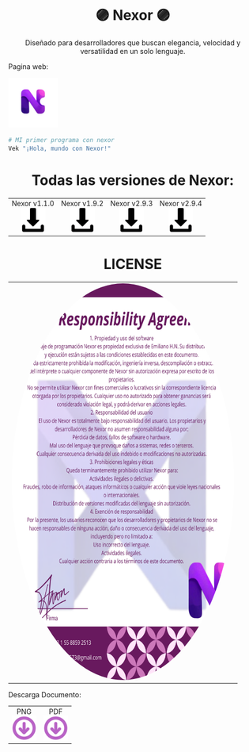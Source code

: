<h1 align="center">🟣 Nexor 🟣</h1>
<p align="center">Diseñado para desarrolladores que buscan elegancia, velocidad y versatilidad en un solo lenguaje.</p>

<p align="left">Pagina web:</p>
<a href="https://emiliano-hn.github.io/Nexor/">
  <img src="Nexor-Data/Nexor-imagenes/Nexor-sin-fondo.png" width="100" alt="Pagina Web">
</a>

```bash
# MI primer programa con nexor
Vek "¡Hola, mundo con Nexor!"
```

<h1 align="center">Todas las versiones de Nexor:</h1>

<table>
  <tr>
    <td align="center">
      Nexor v1.1.0<br>
      <a href="https://github.com/Emiliano-HN/Nexor/releases/download/v1.1.0/Nexor%20v1.1.0.zip" download>
        <img src="Nexor-Data/Nexor-imagenes/descarga.png" width="50" height="50" alt="Descargar">
      </a>
    </td>
    <td align="center">
      Nexor v1.9.2<br>
      <a href="https://github.com/user-attachments/files/22035918/Nexor-v1.9.2.zip">
        <img src="Nexor-Data/Nexor-imagenes/descarga.png" width="50" height="50" alt="Descargar">
      </a>
    </td>
    <td align="center">
      Nexor v2.9.3<br>
      <a href="https://github.com/user-attachments/files/22035929/Nexor-v2.9.3.zip">
        <img src="Nexor-Data/Nexor-imagenes/descarga.png" width="50" height="50" alt="Descargar">
      </a>
    </td>
    <td align="center">
      Nexor v2.9.4<br>
      <a href="https://github.com/user-attachments/files/22035939/Nexor-v2.9.4.zip">
        <img src="Nexor-Data/Nexor-imagenes/descarga.png" width="50" height="50" alt="Descargar">
      </a>
    </td>
  </tr>
</table>

<h1 align="center">LICENSE</h1>

<table>
  <tr>
    <td>
      <img src="Nexor-Data/Nexor-imagenes/User Responsibility Agreement.png" width="450" height="800" style="border-radius:50%;" alt="Nexor Logo">
    </td>
  </tr>
</table>

<p align="left">Descarga Documento:</p>
<table>
  <tr>
    <td align="center">PNG<br>
      <a href="https://github.com/user-attachments/files/22036534/PNG.zip" download>
        <img src="Nexor-Data/Nexor-imagenes/descarga-morado.png" width="50" height="50" alt="Descargar">
      </a>
    </td>
    <td align="center">PDF<br>
      <a href="https://github.com/user-attachments/files/22036574/PDF.zip">
        <img src="Nexor-Data/Nexor-imagenes/descarga-morado.png" width="50" height="50" alt="Descargar">
      </a>
    </td>
  </tr>
</table>

